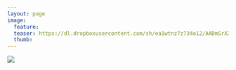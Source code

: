```yaml
---
layout: page
image:
  feature:
  teaser: https://dl.dropboxusercontent.com/sh/ea1wtnz7z734o12/AADmSrX2tLbFwhWajNVURNrLa/luontokuvat/kes%C3%A4/2/DSC13160-245px.jpg
  thumb:
---
```


[![](https://dl.dropboxusercontent.com/sh/ea1wtnz7z734o12/AACim_6aTqTPZgfLrWlJyzWra/luontokuvat/kes%C3%A4/2/DSC13160-800px.jpg)](https://dl.dropboxusercontent.com/sh/ea1wtnz7z734o12/AACfArFbWbqmaanDnqrz2UZxa/luontokuvat/kes%C3%A4/2/DSC13160.jpg)
